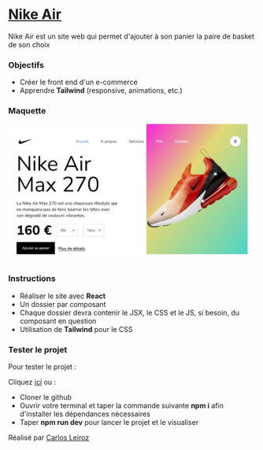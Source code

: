 # [Nike Air](https://e-airmax.netlify.app/)

Nike Air est un site web qui permet d'ajouter à son panier la paire de basket de son choix

### Objectifs

- Créer le front end d'un e-commerce
- Apprendre **Tailwind** (responsive, animations, etc.)

### Maquette

![Maquette du site](./maquette/maquette.jpg "Maquette Nike Airmax")

### Instructions

- Réaliser le site avec **React**
- Un dossier par composant
- Chaque dossier devra contenir le JSX, le CSS et le JS, si besoin, du composant en question
- Utilisation de **Tailwind** pour le CSS

### Tester le projet

Pour tester le projet :

Cliquez [ici](https://e-airmax.netlify.app/) ou :
- Cloner le github
- Ouvrir votre terminal et taper la commande suivante **npm i** afin d'installer les dépendances nécessaires
- Taper **npm run dev** pour lancer le projet et le visualiser


Réalisé par [Carlos Leiroz](https://www.linkedin.com/in/carlos-leiroz/)

